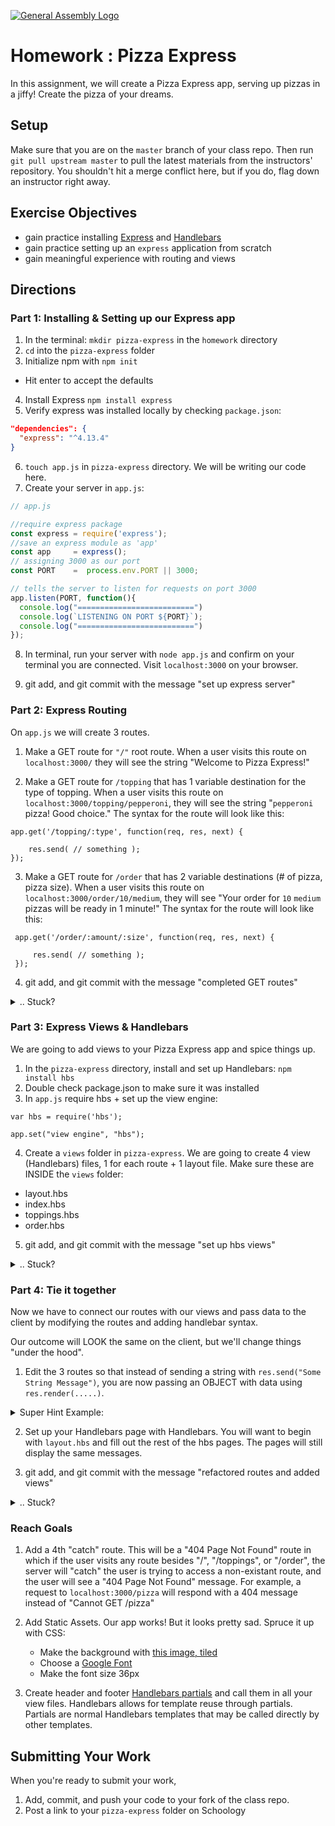[![General Assembly Logo](https://camo.githubusercontent.com/1a91b05b8f4d44b5bbfb83abac2b0996d8e26c92/687474703a2f2f692e696d6775722e636f6d2f6b6538555354712e706e67)](https://generalassemb.ly/education/web-development-immersive)

# Homework : Pizza Express

In this assignment, we will create a Pizza Express app, serving up pizzas in a jiffy! Create the pizza of your dreams.

## Setup

Make sure that you are on the `master` branch of your class repo.
Then run `git pull upstream master` to pull the latest materials from the
instructors' repository. You shouldn't hit a merge conflict here, but if you do,
flag down an instructor right away.

## Exercise Objectives

- gain practice installing [Express](http://expressjs.com/) and [Handlebars](http://Handlebarsjs.com/)
- gain practice setting up an `express` application from scratch
- gain meaningful experience with routing and views


## Directions

### Part 1: Installing & Setting up our Express app

1. In the terminal: `mkdir pizza-express` in the `homework` directory
2. `cd` into the `pizza-express` folder
3. Initialize npm with `npm init`
  - Hit enter to accept the defaults
4. Install Express `npm install express`
5. Verify express was installed locally by checking `package.json`:

 ```json
 "dependencies": {
   "express": "^4.13.4"
 }
 ```

6. `touch app.js` in `pizza-express` directory. We will be writing our code here.
7. Create your server in `app.js`:

```javascript
// app.js

//require express package
const express = require('express');
//save an express module as 'app'
const app     = express();
// assigning 3000 as our port
const PORT    =  process.env.PORT || 3000;

// tells the server to listen for requests on port 3000
app.listen(PORT, function(){
  console.log("==========================")
  console.log(`LISTENING ON PORT ${PORT}`);
  console.log("==========================")
});
```

8. In terminal, run your server with `node app.js` and confirm on your terminal you are connected. Visit `localhost:3000` on your browser.

9. git add, and git commit with the message "set up express server"

### Part 2: Express Routing
On `app.js` we will create 3 routes.

1. Make a GET route for `"/"` root route. When a user visits this route on `localhost:3000/` they will see the string "Welcome to Pizza Express!"

2. Make a GET route for `/topping` that has 1 variable destination for the type of topping. When a user visits this route on `localhost:3000/topping/pepperoni`, they will see the string "`pepperoni` pizza! Good choice." The syntax for the route will look like this:

```
app.get('/topping/:type', function(req, res, next) {

    res.send( // something );
});
```

3. Make a GET route for `/order` that has 2 variable destinations (# of pizza, pizza size). When a user visits this route on `localhost:3000/order/10/medium`, they will see "Your order for `10` `medium` pizzas will be ready in 1 minute!" The syntax for the route will look like this:

```
 app.get('/order/:amount/:size', function(req, res, next) {

     res.send( // something );
 });
```

4. git add, and git commit with the message "completed GET routes"

<details><summary>.. Stuck?</summary>
- If you're running your app with `node app.js`, don't forget to restart your terminal to view new changes. You can do this with `ctrl + c` to close node, and run `node app.js` again.

- To avoid the manual shutting on/off of your node server, you can use nodemon. Just make sure your javascript file in `package.json` matches with `app.js`

- You will be sending a string ex: `res.send("Some message")`

- Don't forget you can debug by console.logging inside your routes. All server-side console.logs are visible in the terminal only.
</details>

### Part 3: Express Views & Handlebars
We are going to add views to your Pizza Express app and spice things up.

1. In the `pizza-express` directory, install and set up Handlebars: `npm install hbs`
2. Double check package.json to make sure it was installed
3. In `app.js` require hbs + set up the view engine:

```
var hbs = require('hbs');

app.set("view engine", "hbs");
```

4. Create a `views` folder in `pizza-express`. We are going to create 4 view (Handlebars) files, 1 for each route + 1 layout file. Make sure these are INSIDE the `views` folder:
  - layout.hbs
  - index.hbs
  - toppings.hbs
  - order.hbs

5. git add, and git commit with the message "set up hbs views"

<details><summary>.. Stuck?</summary>
- Make sure you installed Handlebars properly with `npm install hbS` in the correct (current working) directory `pizza-express`

- Make sure your folder structure is correctly set up. It should look something like this:

```
> pizza-express
  > node_modules
  > views
     - layout.hbs
     - toppings.hbs
     - order.hbs
  - app.js
  - package.json

  // Note:
  // > denotes directory
  // - denotes file
```

- Check your file extension names. It should be `.hbs` not `.html`

- Did you save your files after making changes?

- Did you restart your server after making changes?
</details>



### Part 4: Tie it together
Now we have to connect our routes with our views and pass data to the client by modifying the routes and adding handlebar syntax.

Our outcome will LOOK the same on the client, but we'll change things "under the hood".

1. Edit the 3 routes so that instead of sending a string with `res.send("Some String Message")`, you are now passing an OBJECT with data using `res.render(.....)`.

<details><summary>Super Hint Example:</summary>
```javascript
//app.js

app.get("/test/:someValue", (req, res, next) => {
  res.render("index.hbs", {
    message: req.params.someValue
  });
});

//index.hbs
<h1>My test message</h1>
My message is {{message}}, woohoo!
```
</details>



2. Set up your Handlebars page with Handlebars. You will want to begin with `layout.hbs` and fill out the rest of the hbs pages. The pages will still display the same messages.

3. git add, and git commit with the message "refactored routes and added views"

<details><summary>.. Stuck?</summary>
- Make sure Parts 1-3 are airtight.
- Refer to the lesson's markdown for syntax and double check your syntax
- Did you restart your server after making changes?
</details>


### Reach Goals
1. Add a 4th "catch" route. This will be a "404 Page Not Found" route in which if the user visits any route besides "/", "/toppings", or "/order", the server will "catch" the user is trying to access a non-existant route, and the user will see a "404 Page Not Found" message. For example, a request to `localhost:3000/pizza` will respond with a 404 message instead of "Cannot GET /pizza"

2. Add Static Assets. Our app works! But it looks pretty sad. Spruce it up with CSS:
   - Make the background with [this image, tiled](https://s-media-cache-ak0.pinimg.com/originals/36/10/06/3610062ed612bf558fc08ed252fe6241.jpg)
   - Choose a [Google Font](https://fonts.google.com/)
   - Make the font size 36px

3. Create header and footer [Handlebars partials](http://handlebarsjs.com/partials.html) and call them in all your view files. Handlebars allows for template reuse through partials. Partials are normal Handlebars templates that may be called directly by other templates.

## Submitting Your Work

  When you're ready to submit your work,

  1.  Add, commit, and push your code to your fork of the class repo.
  2.  Post a link to your `pizza-express` folder on Schoology
